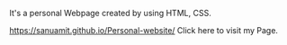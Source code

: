 It's a personal Webpage created by using HTML, CSS.


https://sanuamit.github.io/Personal-website/ 
Click here to visit my Page. 
